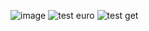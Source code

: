 ![image](https://github.com/user-attachments/assets/2be2d97e-0832-4265-a9d7-d8bd2c920f16)
![test euro](https://github.com/user-attachments/assets/49e11046-39f2-4756-b894-f4a40b4a0e18)
![test get](https://github.com/user-attachments/assets/788456bd-91fd-4f25-aea0-3ecec1144923)

